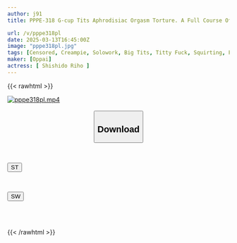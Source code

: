 ```yaml
---
author: j91
title: PPPE-318 G-cup Tits Aphrodisiac Orgasm Torture. A Full Course Of Pleasure Training For A Secret Busty Spy Who Infiltrated An Illegal Pharmaceutical Factory And Was Captured. Riho Shishido

url: /v/pppe318pl
date: 2025-03-13T16:45:00Z
image: "pppe318pl.jpg"
tags: [Censored, Creampie, Solowork, Big Tits, Titty Fuck, Squirting, Female Investigator, Acme · Orgasm	]
maker: [Oppai]
actress: [ Shishido Riho ]
---
```



{{< rawhtml >}}

<div class="video" data-videoid="rdGxBo101oiY3w">
    <a href="javascript:;">
        <img src="/v/pppe318pl/pppe318pl.jpg" width="WIDTH" height="HEIGHT" alt="pppe318pl.mp4" loading="lazy">
    </a>
</div>

<script type="text/javascript" src="https://j91.asia/asset/on-demand-st.js"></script>

<br>
  <link rel="stylesheet" href="https://j91.asia/asset/bs5.css">
  
  <center>
  <button class="btn btn-primary" type="button" data-bs-toggle="collapse" data-bs-target=".multi-collapse" aria-expanded="false" aria-controls="multiCollapseExample1 multiCollapseExample2"><h2>Download</h2></button></center>
</p>
<div class="row">
  <div class="col">
    <div class="collapse multi-collapse" id="multiCollapseExample1">
      <div class="card card-body">
	      	      <br>
<div class="buttons">  
<p><a href="/v/pppe318pl/st.html" target="_blank"><button class="btn-hover color-3"><i class="fa fa-download"></i> ST</button></a></p></div>
    </div>
  </div>
</div>
  <div class="col">
    <div class="collapse multi-collapse" id="multiCollapseExample2">
      <div class="card card-body">
	      <br>
<div class="buttons">
<p><a href="/v/pppe318pl/sw.html" target="_blank"><button class="btn-hover color-2"><i class="fa fa-download"></i> SW</button></a></p></div>
<br><br>
      </div>
    </div>
  </div>
</div>

{{< /rawhtml >}}
